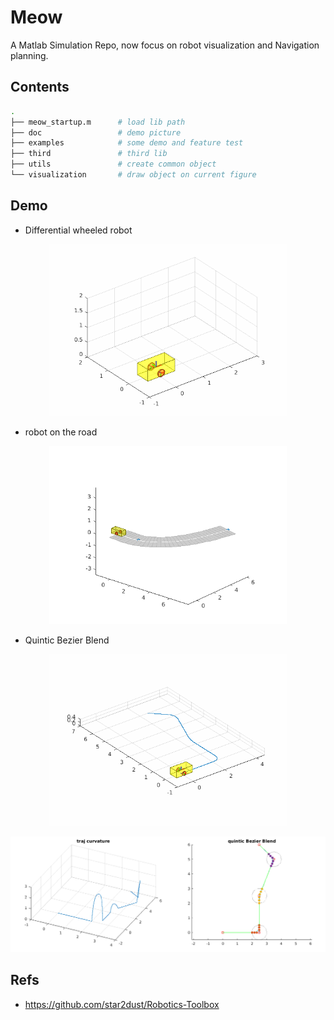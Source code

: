# Meow
A Matlab Simulation Repo, now focus on robot visualization and Navigation planning.

## Contents

```sh
.
├── meow_startup.m      # load lib path
├── doc                 # demo picture
├── examples            # some demo and feature test
├── third               # third lib
├── utils               # create common object
└── visualization       # draw object on current figure
```

## Demo
- Differential wheeled robot

<p align="center">
    <img width="380" src="doc/demo_kinetic.gif">
</p>

- robot on the road

<p align="center">
    <img width="380" src="doc/robot_diff_demo.png">
</p>

- Quintic Bezier Blend

<p align="center">
    <img width="380" src="doc/demo_path_blend.gif">
</p>
<p align="center">
    <img width="750" src="doc/demo_path_blend_bezier.png">
</p>


## Refs
- https://github.com/star2dust/Robotics-Toolbox
